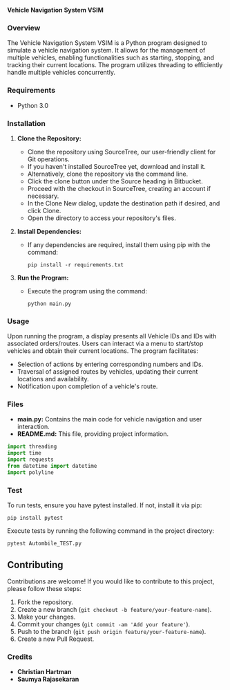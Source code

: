 **Vehicle Navigation System VSIM**

### Overview
The Vehicle Navigation System VSIM is a Python program designed to simulate a vehicle navigation system. It allows for the management of multiple vehicles, enabling functionalities such as starting, stopping, and tracking their current locations. The program utilizes threading to efficiently handle multiple vehicles concurrently.

### Requirements
- Python 3.0

### Installation
1. **Clone the Repository:**
    - Clone the repository using SourceTree, our user-friendly client for Git operations.
    - If you haven't installed SourceTree yet, download and install it.
    - Alternatively, clone the repository via the command line.
    - Click the clone button under the Source heading in Bitbucket.
    - Proceed with the checkout in SourceTree, creating an account if necessary.
    - In the Clone New dialog, update the destination path if desired, and click Clone.
    - Open the directory to access your repository's files.
  
2. **Install Dependencies:**
    - If any dependencies are required, install them using pip with the command:
      ```
      pip install -r requirements.txt
      ```
  
3. **Run the Program:**
    - Execute the program using the command:
      ```
      python main.py
      ```

### Usage
Upon running the program, a display presents all Vehicle IDs and IDs with associated orders/routes. Users can interact via a menu to start/stop vehicles and obtain their current locations. The program facilitates:

- Selection of actions by entering corresponding numbers and IDs.
- Traversal of assigned routes by vehicles, updating their current locations and availability.
- Notification upon completion of a vehicle's route.

### Files
- **main.py:** Contains the main code for vehicle navigation and user interaction.
- **README.md:** This file, providing project information.

```python
import threading
import time
import requests
from datetime import datetime
import polyline
```

### Test
To run tests, ensure you have pytest installed. If not, install it via pip:
```
pip install pytest
```
Execute tests by running the following command in the project directory:
```
pytest Autombile_TEST.py
```

## Contributing

Contributions are welcome! If you would like to contribute to this project, please follow these steps:

1. Fork the repository.
2. Create a new branch (`git checkout -b feature/your-feature-name`).
3. Make your changes.
4. Commit your changes (`git commit -am 'Add your feature'`).
5. Push to the branch (`git push origin feature/your-feature-name`).
6. Create a new Pull Request.

### Credits
- **Christian Hartman**
- **Saumya Rajasekaran**